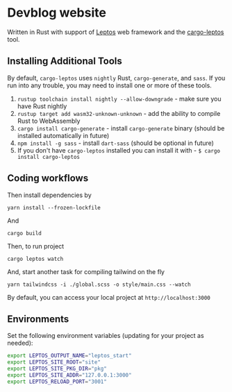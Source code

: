# Devblog website

Written in Rust with support of [Leptos](https://github.com/leptos-rs/leptos) web framework and the [cargo-leptos](https://github.com/akesson/cargo-leptos) tool.

## Installing Additional Tools

By default, `cargo-leptos` uses `nightly` Rust, `cargo-generate`, and `sass`. If you run into any trouble, you may need to install one or more of these tools.

1. `rustup toolchain install nightly --allow-downgrade` - make sure you have Rust nightly
2. `rustup target add wasm32-unknown-unknown` - add the ability to compile Rust to WebAssembly
3. `cargo install cargo-generate` - install `cargo-generate` binary (should be installed automatically in future)
4. `npm install -g sass` - install `dart-sass` (should be optional in future)
5. If you don't have `cargo-leptos` installed you can install it with -
`$ cargo install cargo-leptos`

## Coding workflows
Then install dependencies by

`yarn install --frozen-lockfile`

And

`cargo build`

Then, to run project

`cargo leptos watch`

And, start another task for compiling tailwind on the fly

`yarn tailwindcss -i ./global.scss -o style/main.css --watch`

By default, you can access your local project at `http://localhost:3000`

## Environments
Set the following environment variables (updating for your project as needed):
```sh
export LEPTOS_OUTPUT_NAME="leptos_start"
export LEPTOS_SITE_ROOT="site"
export LEPTOS_SITE_PKG_DIR="pkg"
export LEPTOS_SITE_ADDR="127.0.0.1:3000"
export LEPTOS_RELOAD_PORT="3001"
```
